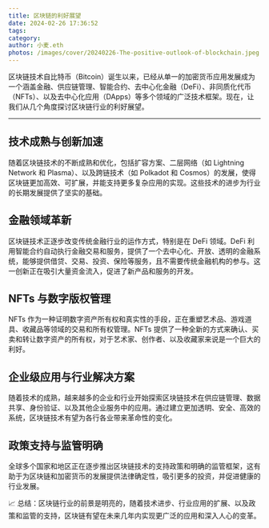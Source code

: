 ```yaml
---
title: 区块链的利好展望
date: 2024-02-26 17:36:52
tags:
category: 
author: 小麦.eth
photos: /images/cover/20240226-The-positive-outlook-of-blockchain.jpeg
---
```


区块链技术自比特币（Bitcoin）诞生以来，已经从单一的加密货币应用发展成为一个涵盖金融、供应链管理、智能合约、去中心化金融（DeFi）、非同质化代币（NFTs）、以及去中心化应用（DApps）等多个领域的广泛技术框架。现在，让我们从几个角度探讨区块链行业的利好展望。

---

## 技术成熟与创新加速

随着区块链技术的不断成熟和优化，包括扩容方案、二层网络（如 Lightning Network 和 Plasma）、以及跨链技术（如 Polkadot 和 Cosmos）的发展，使得区块链更加高效、可扩展，并能支持更多复杂应用的实现。这些技术的进步为行业的长期发展提供了坚实的基础。

## 金融领域革新

区块链技术正逐步改变传统金融行业的运作方式，特别是在 DeFi 领域。DeFi 利用智能合约自动执行金融交易和服务，提供了一个去中心化、开放、透明的金融系统，能够提供借贷、交易、投资、保险等服务，且不需要传统金融机构的参与。这一创新正在吸引大量资金流入，促进了新产品和服务的开发。

## NFTs 与数字版权管理

NFTs 作为一种证明数字资产所有权和真实性的手段，正在重塑艺术品、游戏道具、收藏品等领域的交易和所有权管理。NFTs 提供了一种全新的方式来确认、买卖和转让数字资产的所有权，对于艺术家、创作者、以及收藏家来说是一个巨大的利好。

## 企业级应用与行业解决方案

随着技术的成熟，越来越多的企业和行业开始探索区块链技术在供应链管理、数据共享、身份验证、以及其他企业服务中的应用。通过建立更加透明、安全、高效的系统，区块链技术有望为各行各业带来革命性的变化。

## 政策支持与监管明确

全球多个国家和地区正在逐步推出区块链技术的支持政策和明确的监管框架，这有助于为区块链和加密货币的发展提供法律确定性，吸引更多的投资，并促进健康的行业发展。

📈 总结：区块链行业的前景是明亮的，随着技术进步、行业应用的扩展、以及政策和监管的支持，区块链有望在未来几年内实现更广泛的应用和深入人心的变革。